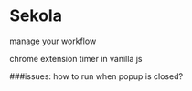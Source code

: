 # Sekola
manage your workflow 

chrome extension timer in vanilla js

###issues:
how to run when popup is closed?
